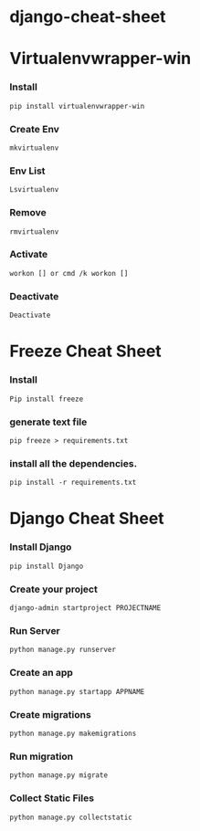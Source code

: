 # django-cheat-sheet

# Virtualenvwrapper-win
### Install
<code>pip install virtualenvwrapper-win</code>

### Create Env
<code>mkvirtualenv <name></code>

### Env List
<code>Lsvirtualenv</code>

### Remove 
<code>rmvirtualenv <name></code>

### Activate
<code>workon [<name>] or cmd /k  workon [<name>]</code>

### Deactivate
<code>Deactivate</code>



# Freeze Cheat Sheet
### Install 
<code>Pip install freeze</code>

### generate text file
<code>pip freeze > requirements.txt</code>

### install all the dependencies.
<code>pip install -r requirements.txt</code>



# Django Cheat Sheet
### Install Django
<code>pip install Django</code>

### Create your project
<code>django-admin startproject PROJECTNAME</code>

### Run Server
<code>python manage.py runserver</code>

### Create an app
<code>python manage.py startapp APPNAME</code>

### Create migrations
<code>python manage.py makemigrations</code>

### Run migration
<code>python manage.py migrate</code>

### Collect Static Files
<code>python manage.py collectstatic</code>









